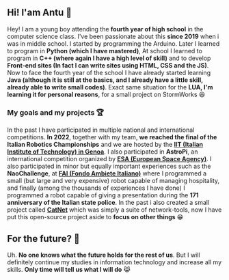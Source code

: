 ## Hi! I'am Antu 👋
Hey! I am a young boy attending the **fourth year of high school** in the computer science class. I've been passionate about this **since 2019** when i was in middle school. I started by programming the Arduino. Later I learned to program in **Python (which I have mastered)**, At school I learned to program in **C++ (where again I have a high level of skill)** and to develop **Front-end sites (In fact I can write sites using HTML, CSS and the JS)**. Now to face the fourth year of the school I have already started learning **Java (although it is still at the basics, and I already have a little skill, already able to write small codes)**. Exact same situation for the **LUA, I'm learning it for personal reasons**, for a small project on StormWorks 😆

### My goals and my projects 🏆
In the past I have participated in multiple national and international competitions. **In 2022**, together with my team, **we reached the final of the Italian Robotics Championships** and we are hosted by the [**IIT (Italian Institute of Technology) in Genoa**](iit.it). I also participated in **AstroPi**, an international competition organized by [**ESA (European Space Agency)**](esa.int). I also participated in minor but equally important experiences such as the **NaoChallenge**, at [**FAI (Fondo Ambiete Italiano)**](fondoambiente.it) where I programmed a small (but large and very expensive) robot capable of managing hospitality, and finally (among the thousands of experiences I have done) I programmed a robot capable of giving a presentation during the **171 anniversary of the Italian state police**. In the past i also created a small project called [**CatNet**](https://github.com/AronkyTechnologies/Cat-Net) which was simply a suite of network-tools, now I have put this open-source project aside to **focus on other things** 😁

## For the future? 🔮
Uh. **No one knows what the future holds for the rest of us**. But I will definitely continue my studies in information technology and increase all my skills. **Only time will tell us what I will do** 😹
